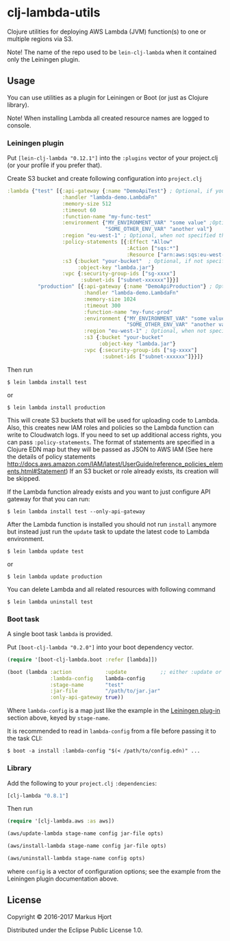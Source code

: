 # clj-lambda-utils

Clojure utilities for deploying AWS Lambda (JVM) function(s) to one or multiple regions via S3.

Note! The name of the repo used to be ```lein-clj-lambda``` when it contained only the Leiningen plugin.

## Usage

You can use utilities as a plugin for Leiningen or Boot (or just as Clojure library).

Note! When installing Lambda all created resource names are logged to console.

### Leiningen plugin

Put `[lein-clj-lambda "0.12.1"]` into the `:plugins` vector of your project.clj (or your profile if you prefer that).

Create S3 bucket and create following configuration into `project.clj`

```clojure
:lambda {"test" [{:api-gateway {:name "DemoApiTest"} ; Optional, if you want to access via API Gateway
                  :handler "lambda-demo.LambdaFn"
                  :memory-size 512
                  :timeout 60
                  :function-name "my-func-test"
                  :environment {"MY_ENVIRONMENT_VAR" "some value" ;Optional
                                "SOME_OTHER_ENV_VAR" "another val"}
                  :region "eu-west-1" ; Optional, when not specified the default region specified in your AWS config will be used
                  :policy-statements [{:Effect "Allow"
                                       :Action ["sqs:*"]
                                       :Resource ["arn:aws:sqs:eu-west-1:*"]}]
                  :s3 {:bucket "your-bucket"  ; Optional, if not specified default bucket will be generated
                       :object-key "lambda.jar"}
                  :vpc {:security-group-ids ["sg-xxxx"]
                        :subnet-ids ["subnet-xxxxxx"]}}]
          "production" [{:api-gateway {:name "DemoApiProduction"} ; Optional, if you want to access via API Gateway
                         :handler "lambda-demo.LambdaFn"
                         :memory-size 1024
                         :timeout 300
                         :function-name "my-func-prod"
                         :environment {"MY_ENVIRONMENT_VAR" "some value"
                                       "SOME_OTHER_ENV_VAR" "another val"}
                         :region "eu-west-1" ; Optional, when not specified the default region specified in your AWS config will be used
                         :s3 {:bucket "your-bucket"
                              :object-key "lambda.jar"}
                         :vpc {:security-group-ids ["sg-xxxx"]
                               :subnet-ids ["subnet-xxxxxx"]}}]}
```

Then run

    $ lein lambda install test

or

    $ lein lambda install production

This will create S3 buckets that will be used for uploading code to Lambda.
Also, this creates new IAM roles and policies so the Lambda function can write to
Cloudwatch logs. If you need to set up additional access rights, you can pass
`:policy-statements`. The format of statements are specified in a Clojure EDN map
but they will be passed as JSON to AWS IAM (See here the details of policy
statements http://docs.aws.amazon.com/IAM/latest/UserGuide/reference_policies_elements.html#Statement)
If an S3 bucket or role already exists, its creation will be skipped.

If the Lambda function already exists and you want to just configure API gateway for that you can run:

    $ lein lambda install test --only-api-gateway

After the Lambda function is installed you should not run `install` anymore but instead just run the
`update` task to update the latest code to Lambda environment.

    $ lein lambda update test

or

    $ lein lambda update production

You can delete Lambda and all related resources with following command

    $ lein lambda uninstall test

### Boot task

A single boot task `lambda` is provided.

Put `[boot-clj-lambda "0.2.0"]` into your boot dependency vector.

``` clojure
(require '[boot-clj-lambda.boot :refer [lambda]])

(boot (lambda :action           :update           ;; either :update or :install
              :lambda-config    lambda-config
              :stage-name       "test"
              :jar-file         "/path/to/jar.jar"
              :only-api-gateway true))
```

Where `lambda-config` is a map just like the example in the [Leiningen plug-in](#leiningen-plugin) section above,
keyed by `stage-name`.

It is recommended to read in `lambda-config` from a file before passing it to the task CLI:

    $ boot -a install :lambda-config "$(< /path/to/config.edn)" ...

### Library

Add the following to your `project.clj` `:dependencies`:

```clojure
[clj-lambda "0.8.1"]
```

Then run

```clojure
(require '[clj-lambda.aws :as aws])

(aws/update-lambda stage-name config jar-file opts)

(aws/install-lambda stage-name config jar-file opts)

(aws/uninstall-lambda stage-name config opts)
```

where `config` is a vector of configuration options; see the example from the Leiningen plugin documentation above.

## License

Copyright © 2016-2017 Markus Hjort

Distributed under the Eclipse Public License 1.0.
